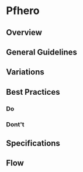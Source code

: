 # Pfhero

## Overview

## General Guidelines

## Variations

## Best Practices

### Do

### Dont't

## Specifications

## Flow
